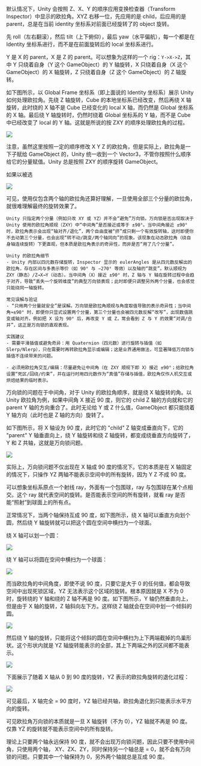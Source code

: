 默认情况下，Unity 会按照 Z、X、Y 的顺序应用变换检查器（Transform Inspector）中显示的欧拉角。XYZ 右移一位，先应用的是 child，后应用的是 parent，总是在当前 identity 坐标系对前面已经旋转了的 object 旋转。

先 roll（左右翻滚），然后 tilt（上下俯仰），最后 yaw（水平偏航），每一个都是在 Identity 坐标系进行，而不是在前面旋转后的 local 坐标系进行。

Y 是 X 的 parent，X 是 Z 的 parent。可以想象为这样的一个 rig：```Y->X->Z```，其中 Y 只绕着自身（Y 这个 GameObject）的 Y 轴旋转，X 只绕着自身（X 这个 GameObject）的 X 轴旋转，Z 只绕着自身（Z 这个 GameObject）的 Z 轴旋转。

如下图所示，以 Global Frame 坐标系（即上面说的 Identity 坐标系）展示 Unity 如何处理欧拉角。先绕 Z 轴旋转，Cube 的本地坐标系已经改变，然后再绕 X 轴旋转，此时绕的 X 轴不是 Cube 已经变化的 local X 轴，而仍然是 Global 坐标系的 X 轴。最后绕 Y 轴旋转时，仍然时绕着 Global 坐标系的 Y 轴，而不是 Cube 中已经改变了 local 的 Y 轴。这就是所说的按 ZXY 的顺序处理欧拉角的过程。


![](Image/EulerOrderInGlobalFrame.gif)

注意，虽然这里按照一定的顺序修改 X Y Z 的欧拉角，但是实际上，欧拉角是一下子赋给 GameObject 的，Unity 统一收到一个 Vector3，不管你按照什么顺序给它的分量赋值。Unity 总是按照 ZXY 的顺序旋转 GameObject。

如果以被选

![](Image/EulerOrderInLocalFrame.gif)

可见，使用仅包含两个轴的欧拉角还算好理解，一旦使用全部三个分量的欧拉角，就很难理解最终的旋转效果了。

```AI
Unity 只指定两个分量（例如只改 XY 或 YZ）并不会“避免”万向锁。万向锁是否出现取决于 Unity 使用的欧拉角顺规（ZXY）中“中间角”是否接近或等于 ±90°。当中间角接近 ±90° 时，欧拉角表示会出现“轴对齐/退化”，两个自由度被“挤”成只剩一个有效旋转轴，这时即便你不去动第三个分量，也会出现“转不动/跳变/两个轴同向”的现象。该现象在动态欧拉角（绕自身轴连续旋转）下更直观，但本质是欧拉角表示的奇异性，而非是否“用了几个分量”。

Unity 的欧拉角细节
- Unity 内部以四元数存储旋转，Inspector 显示的 eulerAngles 是从四元数反解出的欧拉角，存在区间与多表示等价（如 90° 与 −270° 等效）以及轴的“跳变”。默认顺规为 ZXY（静态）/Z→X→Y（动态）。当中间角（X）接近 ±90° 时，Z 轴与 Y 轴在旋转过程中会趋于对齐，导致“丢失一个旋转维度”的典型万向锁表现；此时即便只调整另外两个分量，也会感觉只能绕同一轴旋转。

常见误解与验证
- “只用两个分量就安全”是误解。万向锁是欧拉角顺规与角度取值导致的表示奇异性；当中间角≈±90° 时，即便你只显式设置两个分量，第三个分量也会被四元数反解“改写”，出现数值跳变或轴对齐。例如把 X 设为 90° 后，再改变 Y 或 Z，常会看到 Z 与 Y 的效果“对调/合并”，这正是万向锁的直观表现。

实践建议
- 需要平滑插值或避免奇异：用 Quaternion（四元数）进行旋转与插值（如 Slerp/Nlerp），只在需要时再转欧拉角显示或编辑；这是业界通用做法，可显著降低万向锁与插值不连续带来的问题。

- 必须用欧拉角交互/编辑：尽量避免让中间角（在 ZXY 顺规下即 X）接近 ±90°；给欧拉角设置“死区/回绕/约束”，并在运行时用四元数作为“真值”存储与插值，欧拉角仅作人机交互或烘焙结果的临时表示。
```

万向锁的问题在于中间角，对于 Unity 的欧拉角顺序，就是绕 X 轴旋转的角。以 Unity 欧拉角为例，如果中间角 X 接近 90 度，则它的 child Z 轴的方向就和它的 parent Y 轴的方向重合了。此时无论给 Y 或 Z 什么值，GameObject 都只能绕着 Y 轴方向（此时也是 Z 轴的方向）旋转了。

如下图所示，将 X 轴设为 90 度，此时它的 "child" Z 轴变成垂直向下，它的 "parent" Y 轴垂直向上，绕 Y 轴旋转和绕 Z 轴旋转，都变成绕垂直方向旋转了，Y 和 Z 共轴，这就是万向锁问题。

![](Image/GimbalLock.gif)

实际上，万向锁问题不仅出现在 X 轴成 90 度的情况下。它的本质是在 X 轴固定的情况下，只操作 YZ 两轴不能表示空间中的所有旋转，因为 Y Z 不成 90 度。

可以想象坐标系原点一个射线 ray，外面有一个包围球，ray 与包围球在某个点相交。这个 ray 就代表空间的旋转。是否能表示空间的所有旋转，就看 ray 是否能“照射”到球面上的所有点。

正常情况下，当两个轴保持互成 90 度，如下图所示，绕 X 轴可以垂直方向划个圆，然后绕 Y 轴旋转就可以把这个圆在空间中横扫为一个球面。

绕 X 轴可以划一个圆：

![](Image/欧拉角YZ成90度.png)

绕 Y 轴可以将圆在空间中横扫为一个球面：

![](Image/欧拉角YZ成90度球面.png)

而当欧拉角的中间角度，即使不说 90 度，只要它是大于 0 的任何值，都会导致空间中出现死锁区域，YZ 无法表示这个区域的旋转。根本原因就是 X 不为 0 时，旋转绕的 Y 轴和绕的 Z 轴不再是 90 度。如下图所示，Y 轴仍然垂直向上，但是由于 X 轴的旋转，Z 轴斜向左下方。这样绕 Z 轴就会在空间中划一个倾斜的圆。

![](Image/欧拉角YZ不成90度.png)

然后绕 Y 轴的旋转，只能将这个倾斜的圆在空间中横扫为上下两端截掉的鸟巢形状。这个形状内就是 YZ 轴旋转能表示的全部，其上下两端之外的区间都不能表示。

![](Image/欧拉角YZ不成90度球面.png)

下面展示了随着 X 轴从 0 到 90 度的旋转，YZ 表示的欧拉角旋转的退化过程：

![](Image/欧拉角退化.gif)

可见最后，X 轴完全 = 90 度时，YZ 轴已经共轴，欧拉角退化到只能表示水平方向的旋转。

可见欧拉角万向锁的本质就是一旦 X 轴旋转（不为 0），YZ 轴就不再是 90 度。仅靠 YZ 的旋转就不能表示空间中的所有旋转。

理论上只要两个轴永远保持 90 度，就不会出现万向锁问题，因此只要不使用中间角，只使用两个轴， XY、ZX、ZY，同时保持另一个轴总是 = 0，就不会有万向锁的问题。只要其中一个轴保持为 0，另外两个轴就总是互成 90 度。

